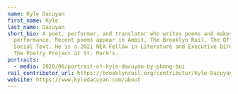 ```yaml
---
name: Kyle Dacuyan
first_name: Kyle
last_name: Dacuyan
short_bio: A poet, performer, and translator who writes poems and makes
  performance. Recent poems appear in Ambit, The Brooklyn Rail, The Offing, and
  Social Text. He is a 2021 NEA Fellow in Literature and Executive Director of
  The Poetry Project at St. Mark's.
portraits:
  - media: 2020/06/portrait-of-kyle-dacuyan-by-phong-bui
rail_contributor_url: https://brooklynrail.org/contributor/Kyle-Dacuyan
website: https://www.kyledacuyan.com/about
---
```

